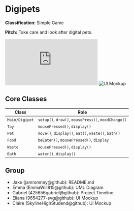 # Digipets

**Classification:** Simple Game

**Pitch:** Take care and look after digital pets.

![Class Diagram](https://github.com/jamromney/Group-1/blob/main/Class%20Diagram/Digipets.drawio.pdf)
![UI Mockup](mockup.png)

## Core Classes
| Class | Role |
|-------|------|
| `Main/Digipet` | `setup()`, `draw()`, `mousePress()`, `moodChange()` |
| `Toy` | `mousePressed()`, `display()` |
| `Pet` | `move()`, `display()`, `eat()`, `waste()`, `bath()` |
| `Food` | `beEaten()`, `mousePressed()`, `display` |
| `Waste` | `mousePressed()`, `display()` |
| `Bath` | `water()`, `display()` |

## Group
- Jake (jamromney@github): README.md
- Emma (EmmaWill815@github): UML Diagram
- Gabriel (425656gabriel@github): Project Timeline
- Eliana (9654277-svg@github): UI Mockup
- Claire (SkylineHighStudend@github): UI Mockup
